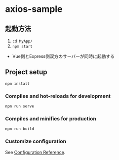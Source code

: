 # axios-sample

## 起動方法

1. `cd MyApp/`
1. `npm start`
  - Vue側とExpress側双方のサーバーが同時に起動する

## Project setup
```
npm install
```

### Compiles and hot-reloads for development
```
npm run serve
```

### Compiles and minifies for production
```
npm run build
```

### Customize configuration
See [Configuration Reference](https://cli.vuejs.org/config/).
